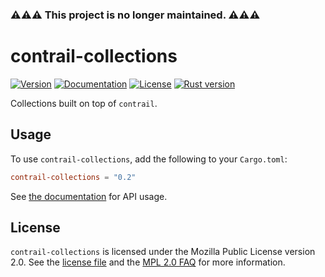 ### ⚠️⚠️⚠️ This project is no longer maintained. ⚠️⚠️⚠️

# contrail-collections

[![Version](https://img.shields.io/crates/v/contrail-collections.svg)](https://crates.io/crates/contrail-collections)
[![Documentation](https://docs.rs/contrail-collections/badge.svg)](https://docs.rs/contrail-collections)
[![License](https://img.shields.io/crates/l/contrail-collections.svg)](https://github.com/billyrieger/contrail/blob/master/LICENSE)
[![Rust version](https://img.shields.io/badge/rust-stable-lightgrey.svg)](https://www.rust-lang.org/)

Collections built on top of `contrail`.

## Usage

To use `contrail-collections`, add the following to your `Cargo.toml`:

```toml
contrail-collections = "0.2"
```

See [the documentation](https://docs.rs/contrail) for API usage.

## License

`contrail-collections` is licensed under the Mozilla Public License version 2.0.  See the [license
file](https://github.com/billyrieger/contrail/blob/master/LICENSE) and the [MPL 2.0
FAQ](https://www.mozilla.org/en-US/MPL/2.0/FAQ/) for more information.
